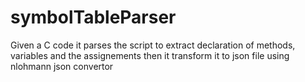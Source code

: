 # symbolTableParser
Given a C code it parses the script to extract declaration of methods, variables and the assignements then it transform it to json file using nlohmann json convertor
